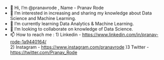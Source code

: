 - 👋 Hi, I’m @pranavrode ,  Name - Pranav Rode
- 👀 I’m interested in increasing and sharing my knowledge about Data Science and Machine Learning.
- 🌱 I’m currently learning Data Analytics & Machine Learning.
- 💞️ I’m looking to collaborate on knowledge of Data Science.
- 📫 How to reach me :   1)  Linkedin -    https://www.linkedin.com/in/pranav-rode-1a9440164/   
                          2)  Instagram -   https://www.instagram.com/pranavrode
                           )3   Twitter -     https://twitter.com/Pranav_Rode

